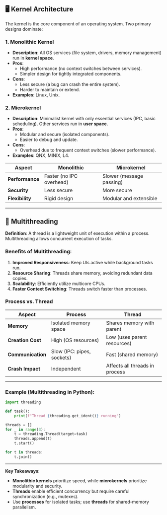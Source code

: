 ## 🖥️ **Kernel Architecture**  
The kernel is the core component of an operating system. Two primary designs dominate:

### **1. Monolithic Kernel**  
- **Description**: All OS services (file system, drivers, memory management) run in **kernel space**.  
- **Pros**:  
  - High performance (no context switches between services).  
  - Simpler design for tightly integrated components.  
- **Cons**:  
  - Less secure (a bug can crash the entire system).  
  - Harder to maintain or extend.  
- **Examples**: Linux, Unix.  

### **2. Microkernel**  
- **Description**: Minimalist kernel with only essential services (IPC, basic scheduling). Other services run in **user space**.  
- **Pros**:  
  - Modular and secure (isolated components).  
  - Easier to debug and update.  
- **Cons**:  
  - Overhead due to frequent context switches (slower performance).  
- **Examples**: QNX, MINIX, L4.  

| **Aspect**       | **Monolithic**                | **Microkernel**               |  
|-------------------|-------------------------------|--------------------------------|  
| **Performance**   | Faster (no IPC overhead)      | Slower (message passing)       |  
| **Security**      | Less secure                  | More secure                   |  
| **Flexibility**   | Rigid design                 | Modular and extensible        |  

---

## 🧵 **Multithreading**  
**Definition**: A thread is a lightweight unit of execution within a process. Multithreading allows concurrent execution of tasks.  

### **Benefits of Multithreading**:  
1. **Improved Responsiveness**: Keep UIs active while background tasks run.  
2. **Resource Sharing**: Threads share memory, avoiding redundant data copies.  
3. **Scalability**: Efficiently utilize multicore CPUs.  
4. **Faster Context Switching**: Threads switch faster than processes.  

### **Process vs. Thread**  
| **Aspect**          | **Process**                   | **Thread**                    |  
|----------------------|-------------------------------|-------------------------------|  
| **Memory**           | Isolated memory space         | Shares memory with parent     |  
| **Creation Cost**    | High (OS resources)           | Low (uses parent resources)   |  
| **Communication**    | Slow (IPC: pipes, sockets)    | Fast (shared memory)          |  
| **Crash Impact**     | Independent                   | Affects all threads in process|  

---

### **Example (Multithreading in Python)**:  
```python  
import threading  

def task():  
    print(f"Thread {threading.get_ident()} running")  

threads = []  
for _ in range(3):  
    t = threading.Thread(target=task)  
    threads.append(t)  
    t.start()  

for t in threads:  
    t.join()  
```  

---

**Key Takeaways**:  
- **Monolithic kernels** prioritize speed, while **microkernels** prioritize modularity and security.  
- **Threads** enable efficient concurrency but require careful synchronization (e.g., mutexes).  
- Use **processes** for isolated tasks; use **threads** for shared-memory parallelism.  
